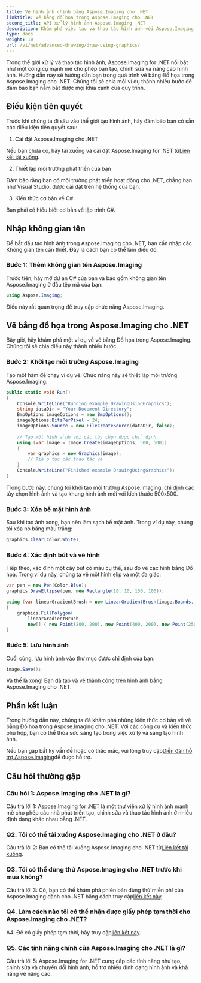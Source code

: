 ```yaml
---
title: Vẽ hình ảnh chính bằng Aspose.Imaging cho .NET
linktitle: Vẽ bằng đồ họa trong Aspose.Imaging cho .NET
second_title: API xử lý hình ảnh Aspose.Imaging .NET
description: Khám phá việc tạo và thao tác hình ảnh với Aspose.Imaging cho .NET. Học cách vẽ và chỉnh sửa hình ảnh trong C# một cách dễ dàng.
type: docs
weight: 10
url: /vi/net/advanced-drawing/draw-using-graphics/
---
```

Trong thế giới xử lý và thao tác hình ảnh, Aspose.Imaging for .NET nổi bật như một công cụ mạnh mẽ cho phép bạn tạo, chỉnh sửa và nâng cao hình ảnh. Hướng dẫn này sẽ hướng dẫn bạn trong quá trình vẽ bằng Đồ họa trong Aspose.Imaging cho .NET. Chúng tôi sẽ chia mỗi ví dụ thành nhiều bước để đảm bảo bạn nắm bắt được mọi khía cạnh của quy trình.

## Điều kiện tiên quyết

Trước khi chúng ta đi sâu vào thế giới tạo hình ảnh, hãy đảm bảo bạn có sẵn các điều kiện tiên quyết sau:

1. Cài đặt Aspose.Imaging cho .NET

 Nếu bạn chưa có, hãy tải xuống và cài đặt Aspose.Imaging for .NET từ[Liên kết tải xuống](https://releases.aspose.com/imaging/net/).

2. Thiết lập môi trường phát triển của bạn

Đảm bảo rằng bạn có môi trường phát triển hoạt động cho .NET, chẳng hạn như Visual Studio, được cài đặt trên hệ thống của bạn.

3. Kiến thức cơ bản về C#

Bạn phải có hiểu biết cơ bản về lập trình C#.

## Nhập không gian tên

Để bắt đầu tạo hình ảnh trong Aspose.Imaging cho .NET, bạn cần nhập các Không gian tên cần thiết. Đây là cách bạn có thể làm điều đó:

### Bước 1: Thêm không gian tên Aspose.Imaging

Trước tiên, hãy mở dự án C# của bạn và bao gồm không gian tên Aspose.Imaging ở đầu tệp mã của bạn:

```csharp
using Aspose.Imaging;
```

Điều này rất quan trọng để truy cập chức năng Aspose.Imaging.

## Vẽ bằng đồ họa trong Aspose.Imaging cho .NET

Bây giờ, hãy khám phá một ví dụ về vẽ bằng Đồ họa trong Aspose.Imaging. Chúng tôi sẽ chia điều này thành nhiều bước.

### Bước 2: Khởi tạo môi trường Aspose.Imaging

Tạo một hàm để chạy ví dụ vẽ. Chức năng này sẽ thiết lập môi trường Aspose.Imaging.

```csharp
public static void Run()
{
    Console.WriteLine("Running example DrawingUsingGraphics");
    string dataDir = "Your Document Directory";
    BmpOptions imageOptions = new BmpOptions();
    imageOptions.BitsPerPixel = 24;
    imageOptions.Source = new FileCreateSource(dataDir, false);
    
    // Tạo một hình ảnh với các tùy chọn được chỉ định
    using (var image = Image.Create(imageOptions, 500, 500))
    {
        var graphics = new Graphics(image);
        // Tiếp tục các thao tác vẽ
    }
    Console.WriteLine("Finished example DrawingUsingGraphics");
}
```

Trong bước này, chúng tôi khởi tạo môi trường Aspose.Imaging, chỉ định các tùy chọn hình ảnh và tạo khung hình ảnh mới với kích thước 500x500.

### Bước 3: Xóa bề mặt hình ảnh

Sau khi tạo ảnh xong, bạn nên làm sạch bề mặt ảnh. Trong ví dụ này, chúng tôi xóa nó bằng màu trắng:

```csharp
graphics.Clear(Color.White);
```

### Bước 4: Xác định bút và vẽ hình

Tiếp theo, xác định một cây bút có màu cụ thể, sau đó vẽ các hình bằng Đồ họa. Trong ví dụ này, chúng ta vẽ một hình elip và một đa giác:

```csharp
var pen = new Pen(Color.Blue);
graphics.DrawEllipse(pen, new Rectangle(10, 10, 150, 100));

using (var linearGradientBrush = new LinearGradientBrush(image.Bounds, Color.Red, Color.White, 45f))
{
    graphics.FillPolygon(
        linearGradientBrush,
        new[] { new Point(200, 200), new Point(400, 200), new Point(250, 350) });
}
```

### Bước 5: Lưu hình ảnh

Cuối cùng, lưu hình ảnh vào thư mục được chỉ định của bạn:

```csharp
image.Save();
```

Và thế là xong! Bạn đã tạo và vẽ thành công trên hình ảnh bằng Aspose.Imaging cho .NET.

## Phần kết luận

Trong hướng dẫn này, chúng ta đã khám phá những kiến thức cơ bản về vẽ bằng Đồ họa trong Aspose.Imaging cho .NET. Với các công cụ và kiến thức phù hợp, bạn có thể thỏa sức sáng tạo trong việc xử lý và sáng tạo hình ảnh.

 Nếu bạn gặp bất kỳ vấn đề hoặc có thắc mắc, vui lòng truy cập[Diễn đàn hỗ trợ Aspose.Imaging](https://forum.aspose.com/)để được hỗ trợ.

## Câu hỏi thường gặp

### Câu hỏi 1: Aspose.Imaging cho .NET là gì?

Câu trả lời 1: Aspose.Imaging for .NET là một thư viện xử lý hình ảnh mạnh mẽ cho phép các nhà phát triển tạo, chỉnh sửa và thao tác hình ảnh ở nhiều định dạng khác nhau bằng .NET.

### Q2. Tôi có thể tải xuống Aspose.Imaging cho .NET ở đâu?

 Câu trả lời 2: Bạn có thể tải xuống Aspose.Imaging cho .NET từ[Liên kết tải xuống](https://releases.aspose.com/imaging/net/).

### Q3. Tôi có thể dùng thử Aspose.Imaging cho .NET trước khi mua không?

 Câu trả lời 3: Có, bạn có thể khám phá phiên bản dùng thử miễn phí của Aspose.Imaging dành cho .NET bằng cách truy cập[liên kết này](https://releases.aspose.com/).

### Q4. Làm cách nào tôi có thể nhận được giấy phép tạm thời cho Aspose.Imaging cho .NET?

 A4: Để có giấy phép tạm thời, hãy truy cập[liên kết này](https://purchase.aspose.com/temporary-license/).

### Q5. Các tính năng chính của Aspose.Imaging cho .NET là gì?

Câu trả lời 5: Aspose.Imaging for .NET cung cấp các tính năng như tạo, chỉnh sửa và chuyển đổi hình ảnh, hỗ trợ nhiều định dạng hình ảnh và khả năng vẽ nâng cao.